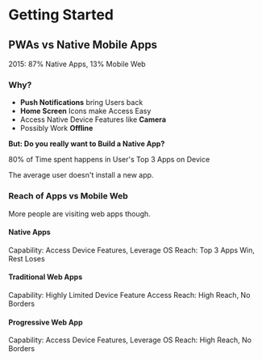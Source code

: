 # Getting Started

## PWAs vs Native Mobile Apps

2015: 87% Native Apps, 13% Mobile Web

### Why?

* **Push Notifications** bring Users back
* **Home Screen** Icons make Access Easy
* Access Native Device Features like **Camera**
* Possibly Work **Offline**


**But: Do you really want to Build a Native App?**

80% of Time spent happens in User's Top 3 Apps on Device

The average user doesn't install a new app.


### Reach of Apps vs Mobile Web

More people are visiting web apps though.

#### Native Apps

Capability: Access Device Features, Leverage OS
Reach: Top 3 Apps Win, Rest Loses

#### Traditional Web Apps
Capability: Highly Limited Device Feature Access
Reach: High Reach, No Borders

#### Progressive Web App
Capability: Access Device Features, Leverage OS
Reach: High Reach, No Borders